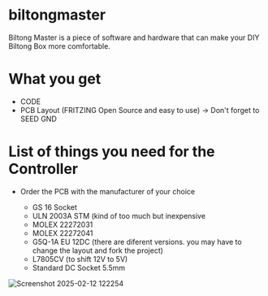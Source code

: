 # biltongmaster

Biltong Master is a piece of software and hardware that can make your DIY Biltong Box more comfortable.

# What you get
- CODE
- PCB Layout (FRITZING Open Source and easy to use) -> Don't forget to SEED GND

# List of things you need for the Controller
- Order the PCB with the manufacturer of your choice

  - GS 16	Socket
  - ULN 2003A STM (kind of too much but inexpensive
  - MOLEX 22272031
  - MOLEX 22272041
  - G5Q-1A EU 12DC	(there are diferent versions. you may have to change the layout and fork the project)
  - L7805CV (to shift 12V to 5V)
  - Standard DC Socket 5.5mm


![Screenshot 2025-02-12 122254](https://github.com/user-attachments/assets/f9b78ced-c9ba-424a-9258-a3cf8e80b841)
